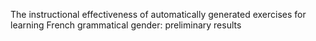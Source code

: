   
The instructional effectiveness of automatically generated exercises for learning French grammatical gender: preliminary results